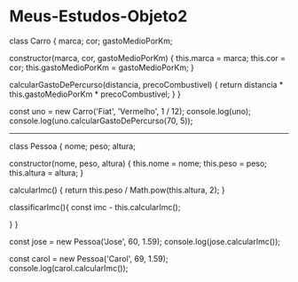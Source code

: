 # Meus-Estudos-Objeto2

class Carro {
  marca;
  cor;
  gastoMedioPorKm;
  
  constructor(marca, cor, gastoMedioPorKm) {
    this.marca = marca;
    this.cor = cor;
    this.gastoMedioPorKm = gastoMedioPorKm;
  }
  
  calcularGastoDePercurso(distancia, precoCombustivel) {
    return distancia * this.gastoMedioPorKm * precoCombustivel;
  }
}

const uno = new Carro('Fiat', 'Vermelho', 1 / 12);
console.log(uno);
console.log(uno.calcularGastoDePercurso(70, 5));

-----------------------------------------------------------

class Pessoa {
  nome;
  peso;
  altura;
  
  constructor(nome, peso, altura) {
  this.nome = nome;
  this.peso = peso;
  this.altura = altura;
  }
  
  calcularImc() {
  return this.peso / Math.pow(this.altura, 2);
  }
  
  classificarImc(){
  const imc - this.calcularImc();
  
  }
}

const jose = new Pessoa('Jose', 60, 1.59);
console.log(jose.calcularImc());

const carol = new Pessoa('Carol', 69, 1.59);
console.log(carol.calcularImc());
